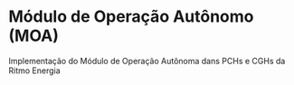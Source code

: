 # Módulo de Operação Autônomo (MOA)

Implementação do Módulo de Operação Autônoma dans PCHs e CGHs da Ritmo Energia
